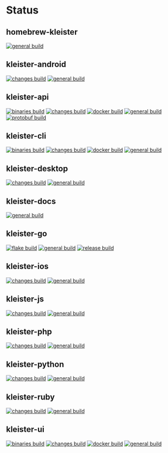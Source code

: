 # Status

## homebrew-kleister
[![general build](https://github.com/kleister/homebrew-kleister/actions/workflows/general.yml/badge.svg)](https://github.com/kleister/homebrew-kleister/actions/workflows/general.yml)

## kleister-android
[![changes build](https://github.com/kleister/kleister-android/actions/workflows/changes.yml/badge.svg)](https://github.com/kleister/kleister-android/actions/workflows/changes.yml) [![general build](https://github.com/kleister/kleister-android/actions/workflows/general.yml/badge.svg)](https://github.com/kleister/kleister-android/actions/workflows/general.yml)

## kleister-api
[![binaries build](https://github.com/kleister/kleister-api/actions/workflows/binaries.yml/badge.svg)](https://github.com/kleister/kleister-api/actions/workflows/binaries.yml) [![changes build](https://github.com/kleister/kleister-api/actions/workflows/changes.yml/badge.svg)](https://github.com/kleister/kleister-api/actions/workflows/changes.yml) [![docker build](https://github.com/kleister/kleister-api/actions/workflows/docker.yml/badge.svg)](https://github.com/kleister/kleister-api/actions/workflows/docker.yml) [![general build](https://github.com/kleister/kleister-api/actions/workflows/general.yml/badge.svg)](https://github.com/kleister/kleister-api/actions/workflows/general.yml) [![protobuf build](https://github.com/kleister/kleister-api/actions/workflows/protobuf.yml/badge.svg)](https://github.com/kleister/kleister-api/actions/workflows/protobuf.yml)

## kleister-cli
[![binaries build](https://github.com/kleister/kleister-cli/actions/workflows/binaries.yml/badge.svg)](https://github.com/kleister/kleister-cli/actions/workflows/binaries.yml) [![changes build](https://github.com/kleister/kleister-cli/actions/workflows/changes.yml/badge.svg)](https://github.com/kleister/kleister-cli/actions/workflows/changes.yml) [![docker build](https://github.com/kleister/kleister-cli/actions/workflows/docker.yml/badge.svg)](https://github.com/kleister/kleister-cli/actions/workflows/docker.yml) [![general build](https://github.com/kleister/kleister-cli/actions/workflows/general.yml/badge.svg)](https://github.com/kleister/kleister-cli/actions/workflows/general.yml)

## kleister-desktop
[![changes build](https://github.com/kleister/kleister-desktop/actions/workflows/changes.yml/badge.svg)](https://github.com/kleister/kleister-desktop/actions/workflows/changes.yml) [![general build](https://github.com/kleister/kleister-desktop/actions/workflows/general.yml/badge.svg)](https://github.com/kleister/kleister-desktop/actions/workflows/general.yml)

## kleister-docs
[![general build](https://github.com/kleister/kleister-docs/actions/workflows/general.yml/badge.svg)](https://github.com/kleister/kleister-docs/actions/workflows/general.yml)

## kleister-go
[![flake build](https://github.com/kleister/kleister-go/actions/workflows/flake.yml/badge.svg)](https://github.com/kleister/kleister-go/actions/workflows/flake.yml) [![general build](https://github.com/kleister/kleister-go/actions/workflows/general.yml/badge.svg)](https://github.com/kleister/kleister-go/actions/workflows/general.yml) [![release build](https://github.com/kleister/kleister-go/actions/workflows/release.yml/badge.svg)](https://github.com/kleister/kleister-go/actions/workflows/release.yml)

## kleister-ios
[![changes build](https://github.com/kleister/kleister-ios/actions/workflows/changes.yml/badge.svg)](https://github.com/kleister/kleister-ios/actions/workflows/changes.yml) [![general build](https://github.com/kleister/kleister-ios/actions/workflows/general.yml/badge.svg)](https://github.com/kleister/kleister-ios/actions/workflows/general.yml)

## kleister-js
[![changes build](https://github.com/kleister/kleister-js/actions/workflows/changes.yml/badge.svg)](https://github.com/kleister/kleister-js/actions/workflows/changes.yml) [![general build](https://github.com/kleister/kleister-js/actions/workflows/general.yml/badge.svg)](https://github.com/kleister/kleister-js/actions/workflows/general.yml)

## kleister-php
[![changes build](https://github.com/kleister/kleister-php/actions/workflows/changes.yml/badge.svg)](https://github.com/kleister/kleister-php/actions/workflows/changes.yml) [![general build](https://github.com/kleister/kleister-php/actions/workflows/general.yml/badge.svg)](https://github.com/kleister/kleister-php/actions/workflows/general.yml)

## kleister-python
[![changes build](https://github.com/kleister/kleister-python/actions/workflows/changes.yml/badge.svg)](https://github.com/kleister/kleister-python/actions/workflows/changes.yml) [![general build](https://github.com/kleister/kleister-python/actions/workflows/general.yml/badge.svg)](https://github.com/kleister/kleister-python/actions/workflows/general.yml)

## kleister-ruby
[![changes build](https://github.com/kleister/kleister-ruby/actions/workflows/changes.yml/badge.svg)](https://github.com/kleister/kleister-ruby/actions/workflows/changes.yml) [![general build](https://github.com/kleister/kleister-ruby/actions/workflows/general.yml/badge.svg)](https://github.com/kleister/kleister-ruby/actions/workflows/general.yml)

## kleister-ui
[![binaries build](https://github.com/kleister/kleister-ui/actions/workflows/binaries.yml/badge.svg)](https://github.com/kleister/kleister-ui/actions/workflows/binaries.yml) [![changes build](https://github.com/kleister/kleister-ui/actions/workflows/changes.yml/badge.svg)](https://github.com/kleister/kleister-ui/actions/workflows/changes.yml) [![docker build](https://github.com/kleister/kleister-ui/actions/workflows/docker.yml/badge.svg)](https://github.com/kleister/kleister-ui/actions/workflows/docker.yml) [![general build](https://github.com/kleister/kleister-ui/actions/workflows/general.yml/badge.svg)](https://github.com/kleister/kleister-ui/actions/workflows/general.yml)
